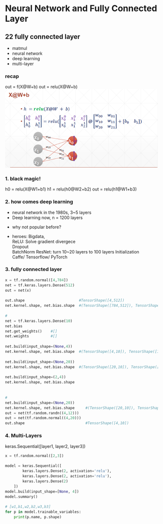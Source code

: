 # Neural Network and Fully Connected Layer
## 22 fully connected layer

* matmul
* neural network
* deep learning
* multi-layer


### recap  
out = f(X@W+b)
out = relu(X@W+b)  
![](x%40w%2Bb.png)

### 1. black magic!
h0 = relu(X@W1+b1)
h1 = relu(h0@W2+b2)
out = relu(h1@W1+b3)

### 2. how comes deep learning
- neural network in the 1980s, 3~5 layers
- Deep learning now, n = 1200 layers

* why not popular before?

* heroes: 
Bigdata,  
ReLU: Solve gradient divergece   
Dropout  
BatchNorm 
ResNet: turn 10~20 layers to 100 layers
Initialization  
Caffe/ Tensorflow/ PyTorch


### 3. fully connected layer
```py
x = tf.random.normal([4,784])
net = tf.keras.layers.Dense(512)
out = net(x)

out.shape                         #TensorShape([4,512])
net.kernel.shape, net.bias.shape  #(TensorShape([784,512]), TensorShape([512]))

# 
net = tf.keras.layers.Dense(10)
net.bias             
net.get_weights()    #[]
net.weights          #[]

net.build(input_shape=(None,4))
net.kernel.shape, net.bias.shape  #(TensorShape([4,10]), TensorShape([10]))

net.build(input_shape=(None,20))
net.kernel.shape, net.bias.shape  #(TensorShape([20,10]), TensorShape([10]))

net.build(input_shape=(2,4))
net.kernel.shape, net.bias.shape


# 
net.build(input_shape=(None,20))
net.kernel.shape, net.bias.shape     #(TensorShape([20,10]), TensorShape([10]))
out = net(tf.random.randn((4,12)))
out = net(tf.random.normal((4,20)))
out.shape                            #TensorShape([4,10])

```

### 4. Multi-Layers
keras.Sequential([layer1, layer2, layer3])

```py
x = tf.random.normal([2,3])

model = keras.Sequential([
        keras.layers.Dense(2, activation='relu'),
        keras.layers.Dense(2, activation='relu'),
        keras.layers.Dense(2)
    ])
model.build(input_shape=[None, 4])
model.summary()

# [w1,b1,w2,b2,w3,b3]
for p in model.trainable_variables:
    print(p.name, p.shape)


```